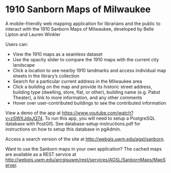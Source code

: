 # 1910 Sanborn Maps of Milwaukee
A mobile-friendly web mapping application for librarians and the public to interact with the 1910 Sanborn Maps of Milwaukee, developed by Belle Lipton and Lauren Winkler

Users can:
-	View the 1910 maps as a seamless dataset
-   Use the opacity slider to compare the 1910 maps with the current city landscape
-	Click a location to see nearby 1910 landmarks and access individual map sheets in the library’s collection
-	Search for a particular current address in the Milwaukee area
-   Click a building on the map and provide its historic street address, building type (dwelling, store, flat, or other), building name (e.g. Pabst Theater), a link to more information, and any other comments
-   Hover over user-contributed buildings to see the contributed information

View a demo of the app at https://www.youtube.com/watch?v=zSWXJdqJQ74. To run this app, you will need to setup a PostgreSQL database with PostGIS. See database-setup-instructions.pdf for instructions on how to setup this database in pgAdmin.

Access a search version of the site at http://webgis.uwm.edu/agsl/sanborn.

Want to use the Sanborn maps in your own application? The cached maps are available as a REST service at http://webgis.uwm.edu/arcgisuwm/rest/services/AGSL/SanbornMaps/MapServer.